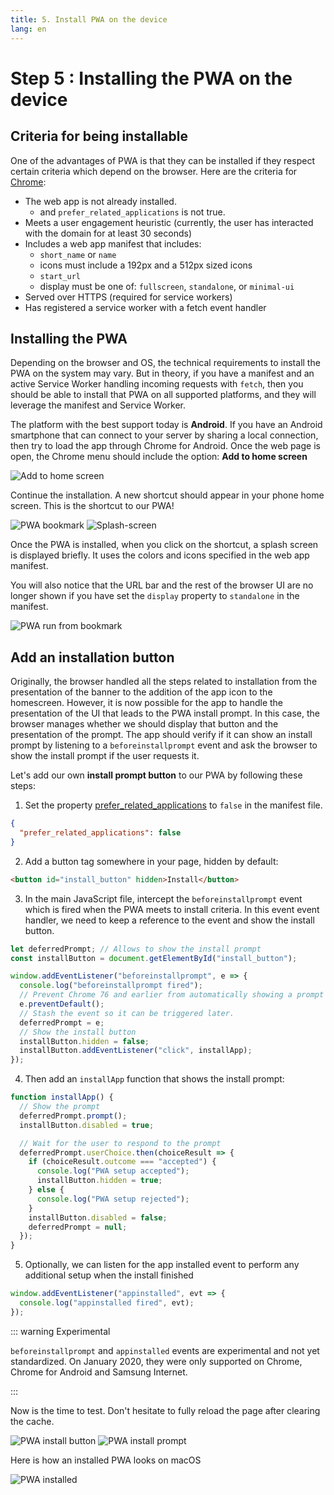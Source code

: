 ```yaml
---
title: 5. Install PWA on the device
lang: en
---
```


# Step 5 : Installing the PWA on the device

## Criteria for being installable

One of the advantages of PWA is that they can be installed if they respect certain criteria which depend on the browser. Here are the criteria for [Chrome](https://developers.google.com/web/fundamentals/app-install-banners/#criteria):

- The web app is not already installed.
  - and `prefer_related_applications` is not true.
- Meets a user engagement heuristic (currently, the user has interacted with the domain for at least 30 seconds)
- Includes a web app manifest that includes:
  - `short_name` or `name`
  - icons must include a 192px and a 512px sized icons
  - `start_url`
  - display must be one of: `fullscreen`, `standalone`, or `minimal-ui`
- Served over HTTPS (required for service workers)
- Has registered a service worker with a fetch event handler

## Installing the PWA

Depending on the browser and OS, the technical requirements to install the PWA on the system may vary. But in theory, if you have a manifest and an active Service Worker handling incoming requests with `fetch`, then you should be able to install that PWA on all supported platforms, and they will leverage the manifest and Service Worker.

The platform with the best support today is **Android**. If you have an Android smartphone that can connect to your server by sharing a local connection, then try to load the app through Chrome for Android. Once the web page is open, the Chrome menu should include the option: **Add to home screen**

![Add to home screen](./readme_assets/pwa_install_menu.jpg)

Continue the installation. A new shortcut should appear in your phone home screen. This is the shortcut to our PWA!

![PWA bookmark](./readme_assets/pwa_install.jpg)
![Splash-screen](./readme_assets/splash-screen.jpg)

Once the PWA is installed, when you click on the shortcut, a splash screen is displayed briefly. It uses the colors and icons specified in the web app manifest.

You will also notice that the URL bar and the rest of the browser UI are no longer shown if you have set the `display` property to `standalone` in the manifest.

![PWA run from bookmark](./readme_assets/pwa-fullscreen.jpg)

## Add an installation button

Originally, the browser handled all the steps related to installation from the presentation of the banner to the addition of the app icon to the homescreen. However, it is now possible for the app to handle the presentation of the UI that leads to the PWA install prompt. In this case, the browser manages whether we should display that button and the presentation of the prompt. The app should verify if it can show an install prompt by listening to a `beforeinstallprompt` event and ask the browser to show the install prompt if the user requests it.

Let's add our own **install prompt button** to our PWA by following these steps:

1. Set the property [prefer_related_applications](https://developers.google.com/web/fundamentals/app-install-banners/native#prefer_related_applications) to `false` in the manifest file.

```json
{
  "prefer_related_applications": false
}
```

2. Add a button tag somewhere in your page, hidden by default:

```html
<button id="install_button" hidden>Install</button>
```

3. In the main JavaScript file, intercept the `beforeinstallprompt` event which is fired when the PWA meets to install criteria. In this event event handler, we need to keep a reference to the event and show the install button.

```js
let deferredPrompt; // Allows to show the install prompt
const installButton = document.getElementById("install_button");

window.addEventListener("beforeinstallprompt", e => {
  console.log("beforeinstallprompt fired");
  // Prevent Chrome 76 and earlier from automatically showing a prompt
  e.preventDefault();
  // Stash the event so it can be triggered later.
  deferredPrompt = e;
  // Show the install button
  installButton.hidden = false;
  installButton.addEventListener("click", installApp);
});
```

4. Then add an `installApp` function that shows the install prompt:

```js
function installApp() {
  // Show the prompt
  deferredPrompt.prompt();
  installButton.disabled = true;

  // Wait for the user to respond to the prompt
  deferredPrompt.userChoice.then(choiceResult => {
    if (choiceResult.outcome === "accepted") {
      console.log("PWA setup accepted");
      installButton.hidden = true;
    } else {
      console.log("PWA setup rejected");
    }
    installButton.disabled = false;
    deferredPrompt = null;
  });
}
```

5. Optionally, we can listen for the app installed event to perform any additional setup when the install finished

```js
window.addEventListener("appinstalled", evt => {
  console.log("appinstalled fired", evt);
});
```

::: warning Experimental

`beforeinstallprompt` and `appinstalled` events are experimental and not yet standardized. On January 2020, they were only supported on Chrome, Chrome for Android and Samsung Internet.

:::

Now is the time to test. Don't hesitate to fully reload the page after clearing the cache.

![PWA install button](./readme_assets/pwa_setup_button.png)
![PWA install prompt](./readme_assets/pwa_setup_prompt.png)

Here is how an installed PWA looks on macOS

![PWA installed](./readme_assets/pwa_installed.png)
